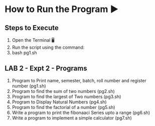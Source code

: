 # How to Run the Program ▶️

## Steps to Execute

1. Open the Terminal 🖥️
2. Run the script using the command:
3. bash pg1.sh

## LAB 2 - Expt 2 - Programs
1. Program to Print name, semester, batch, roll number and register number (pg1.sh)
2. Program to find the sum of two numbers (pg2.sh)
3. Program to find the largest of Two numbers (pg3.sh)
4. Program to Display Natural Numbers (pg4.sh)
5. Program to find the factorial of a number (pg5.sh)
6. Write a program to print the fibonaaci Series upto a range (pg6.sh)
7. Write a program to implement a simple calculator (pg7.sh)




